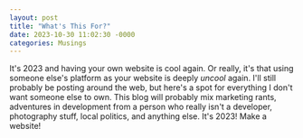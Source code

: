 ```yaml
---
layout: post
title: "What's This For?"
date: 2023-10-30 11:02:30 -0000
categories: Musings
---
```


It's 2023 and having your own website is cool again.<!--more--> Or really, it's that using someone else's platform as your website is deeply *uncool* again. I'll still probably be posting around the web, but here's a spot for everything I don't want someone else to own. This blog will probably mix marketing rants, adventures in development from a person who really isn't a developer, photography stuff, local politics, and anything else. It's 2023! Make a website!
